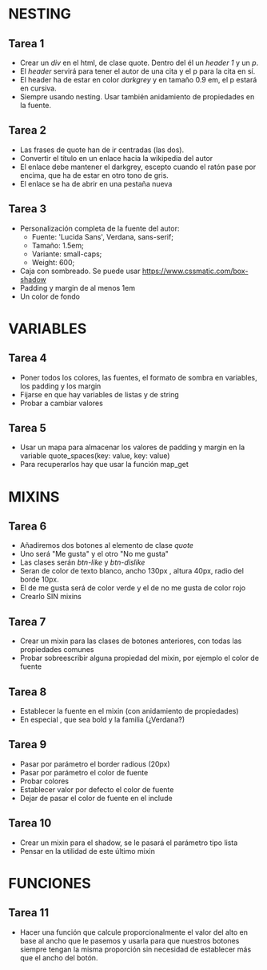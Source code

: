# NESTING

## Tarea 1

- Crear un *div* en el html, de clase quote. Dentro del él un *header 1* y un *p*.
- El *header* servirá para tener el autor de una cita y el p para la cita en sí.
- El header ha de estar en color *darkgrey* y en tamaño 0.9 em, el p estará en cursiva.
- Siempre usando nesting. Usar también anidamiento de propiedades en la fuente.

## Tarea 2

- Las frases de quote han de ir centradas (las dos).
- Convertir el título en un enlace hacia la wikipedia del autor
- El enlace debe mantener el darkgrey, escepto cuando el ratón pase por encima, que ha de estar en otro tono de gris.
- El enlace se ha de abrir en una pestaña nueva

## Tarea 3
- Personalización completa de la fuente del autor: 
  -  Fuente: 'Lucida Sans', Verdana, sans-serif;
  -  Tamaño: 1.5em;
  -  Variante: small-caps;
  -  Weight: 600;
- Caja con sombreado. Se puede usar https://www.cssmatic.com/box-shadow 
- Padding y margin de al menos 1em
- Un color de fondo


# VARIABLES

 ## Tarea 4
 - Poner todos los colores, las fuentes, el formato de sombra en variables, los padding y los margin
 - Fijarse en que hay variables de listas y de string
 - Probar a cambiar valores

 ## Tarea 5
 - Usar un mapa para almacenar los valores de padding y margin en la variable quote_spaces(key: value, key: value)
 - Para recuperarlos hay que usar la función map_get

# MIXINS

## Tarea 6
 - Añadiremos dos botones al elemento de clase *quote*
 - Uno será "Me gusta" y el otro "No me gusta"
 - Las clases serán *btn-like* y *btn-dislike*
 - Seran de color de texto blanco, ancho 130px , altura 40px, radio del borde 10px.
 - El de me gusta será de color verde y el de no me gusta de color rojo
 - Crearlo SIN mixins

## Tarea 7 
 - Crear un mixin para las clases de botones anteriores, con todas las propiedades comunes
 - Probar sobreescribir alguna propiedad del mixin, por ejemplo el color de fuente

## Tarea 8
 - Establecer la fuente en el mixin (con anidamiento de propiedades)
 - En especial , que sea bold y la familia (¿Verdana?)

## Tarea 9
 - Pasar por parámetro el border radious (20px)
 - Pasar por parámetro el color de fuente
 - Probar colores
 - Establecer valor por defecto el color de fuente
 - Dejar de pasar el color de fuente en el include

## Tarea 10
 - Crear un mixin para el shadow, se le pasará el parámetro tipo lista
 - Pensar en la utilidad de este último mixin

 # FUNCIONES

## Tarea 11
 - Hacer una función que calcule proporcionalmente el valor del alto en base al ancho que le pasemos y usarla para que nuestros botones siempre tengan la misma proporción sin necesidad de establecer más que el ancho del botón.


